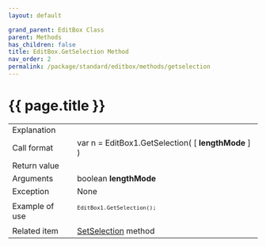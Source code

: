 ```yaml
---
layout: default

grand_parent: EditBox Class
parent: Methods
has_children: false
title: EditBox.GetSelection Method
nav_order: 2
permalink: /package/standard/editbox/methods/getselection
---
```

# {{ page.title }}

<table>
  <tr>
    <td>Explanation</td>
    <td colspan="2"></td>
  </tr>
  <tr>
    <td>Call format</td>
    <td colspan="2">var n = EditBox1.GetSelection( [ <b>lengthMode</b> ] )</td>
  </tr>
  <tr>
    <td>Return value</td>
    <td colspan="2"></td>
  </tr>  
  <tr>
    <td>Arguments</td>
    <td>boolean <b>lengthMode</b></td>
    <td></td>
  </tr>
  <tr>
    <td>Exception</td>
    <td colspan="2">None</td>
  </tr>
  <tr>
    <td>Example of use</td>
    <td colspan="2"><code><pre>
EditBox1.GetSelection();
    </pre></code></td>
  </tr>
  <tr>
    <td>Related item</td>
    <td colspan="2"><a href="/package/standard/editbox/methods/setselection">SetSelection</a> method</td>
  </tr>
</table>